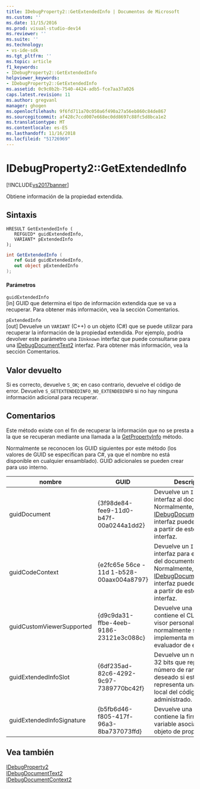 ```yaml
---
title: IDebugProperty2::GetExtendedInfo | Documentos de Microsoft
ms.custom: ''
ms.date: 11/15/2016
ms.prod: visual-studio-dev14
ms.reviewer: ''
ms.suite: ''
ms.technology:
- vs-ide-sdk
ms.tgt_pltfrm: ''
ms.topic: article
f1_keywords:
- IDebugProperty2::GetExtendedInfo
helpviewer_keywords:
- IDebugProperty2::GetExtendedInfo
ms.assetid: 0c9c0b2b-7540-4424-adb5-fce7aa37a026
caps.latest.revision: 11
ms.author: gregvanl
manager: ghogen
ms.openlocfilehash: 9f6fd711a70c050a6f490a27a56eb860c84de867
ms.sourcegitcommit: af428c7ccd007e668ec0dd8697c88fc5d8bca1e2
ms.translationtype: MT
ms.contentlocale: es-ES
ms.lasthandoff: 11/16/2018
ms.locfileid: "51726969"
---
```

# <a name="idebugproperty2getextendedinfo"></a>IDebugProperty2::GetExtendedInfo
[!INCLUDE[vs2017banner](../../../includes/vs2017banner.md)]

Obtiene información de la propiedad extendida.  
  
## <a name="syntax"></a>Sintaxis  
  
```cpp#  
HRESULT GetExtendedInfo (   
   REFGUID* guidExtendedInfo,  
   VARIANT* pExtendedInfo  
);  
```  
  
```csharp  
int GetExtendedInfo (   
   ref Guid guidExtendedInfo,  
   out object pExtendedInfo  
);  
```  
  
#### <a name="parameters"></a>Parámetros  
 `guidExtendedInfo`  
 [in] GUID que determina el tipo de información extendida que se va a recuperar. Para obtener más información, vea la sección Comentarios.  
  
 `pExtendedInfo`  
 [out] Devuelve un `VARIANT` (C++) o un objeto (C#) que se puede utilizar para recuperar la información de la propiedad extendida. Por ejemplo, podría devolver este parámetro una `IUnknown` interfaz que puede consultarse para una [IDebugDocumentText2](../../../extensibility/debugger/reference/idebugdocumenttext2.md) interfaz. Para obtener más información, vea la sección Comentarios.  
  
## <a name="return-value"></a>Valor devuelto  
 Si es correcto, devuelve `S_OK`; en caso contrario, devuelve el código de error. Devuelve `S_GETEXTENDEDINFO_NO_EXTENDEDINFO` si no hay ninguna información adicional para recuperar.  
  
## <a name="remarks"></a>Comentarios  
 Este método existe con el fin de recuperar la información que no se presta a la que se recuperan mediante una llamada a la [GetPropertyInfo](../../../extensibility/debugger/reference/idebugproperty2-getpropertyinfo.md) método.  
  
 Normalmente se reconocen los GUID siguientes por este método (los valores de GUID se especifican para C#, ya que el nombre no está disponible en cualquier ensamblado). GUID adicionales se pueden crear para uso interno.  
  
|nombre|GUID|Descripción|  
|----------|----------|-----------------|  
|guidDocument|{3f98de84-fee9-11d0-b47f-00a0244a1dd2}|Devuelve un `IUnknown` interfaz al documento. Normalmente, el [IDebugDocumentText2](../../../extensibility/debugger/reference/idebugdocumenttext2.md) interfaz puede obtenerse a partir de este `IUnknown` interfaz.|  
|guidCodeContext|{e2fc65e 56ce - 11d 1-b528-00aax004a8797}|Devuelve un `IUnknown` interfaz para el contexto del documento. Normalmente, el [IDebugDocumentContext2](../../../extensibility/debugger/reference/idebugdocumentcontext2.md) interfaz puede obtenerse a partir de este `IUnknown` interfaz.|  
|guidCustomViewerSupported|{d9c9da31-ffbe-4eeb-9186-23121e3c088c}|Devuelve una cadena que contiene el CLSID de un visor personalizado, que normalmente se implementa mediante un evaluador de expresiones.|  
|guidExtendedInfoSlot|{6df235ad-82c6-4292-9c97-7389770bc42f}|Devuelve un número de 32 bits que representa el número de ranura deseado si esta propiedad representa una dirección local del código administrado.|  
|guidExtendedInfoSignature|{b5fb6d46-f805-417f-96a3-8ba737073ffd}|Devuelve una cadena que contiene la firma de la variable asociada con el objeto de propiedad.|  
  
## <a name="see-also"></a>Vea también  
 [IDebugProperty2](../../../extensibility/debugger/reference/idebugproperty2.md)   
 [IDebugDocumentText2](../../../extensibility/debugger/reference/idebugdocumenttext2.md)   
 [IDebugDocumentContext2](../../../extensibility/debugger/reference/idebugdocumentcontext2.md)

